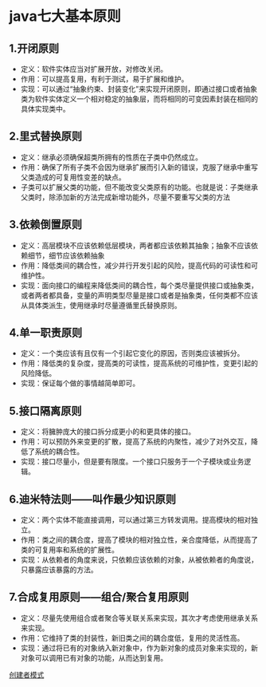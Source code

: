 # java七大基本原则

## 1.开闭原则

* 定义：软件实体应当对扩展开放，对修改关闭。
* 作用：可以提高复用，有利于测试，易于扩展和维护。
* 实现：可以通过“抽象约束、封装变化”来实现开闭原则，即通过接口或者抽象类为软件实体定义一个相对稳定的抽象层，而将相同的可变因素封装在相同的具体实现类中。

## 2.里式替换原则

* 定义：继承必须确保超类所拥有的性质在子类中仍然成立。
* 作用：确保了所有子类不会因为继承扩展而引入新的错误，克服了继承中重写父类造成的可复用性变差的缺点。
* 子类可以扩展父类的功能，但不能改变父类原有的功能。也就是说：子类继承父类时，除添加新的方法完成新增功能外，尽量不要重写父类的方法

## 3.依赖倒置原则

* 定义：高层模块不应该依赖低层模块，两者都应该依赖其抽象；抽象不应该依赖细节，细节应该依赖抽象
* 作用：降低类间的耦合性，减少并行开发引起的风险，提高代码的可读性和可维护性。
* 实现：面向接口的编程来降低类间的耦合性，每个类尽量提供接口或抽象类，或者两者都具备，变量的声明类型尽量是接口或者是抽象类，任何类都不应该从具体类派生，使用继承时尽量遵循里氏替换原则。

## 4.单一职责原则

* 定义：一个类应该有且仅有一个引起它变化的原因，否则类应该被拆分。
* 作用：降低类的复杂度，提高类的可读性，提高系统的可维护性，变更引起的风险降低。
* 实现：保证每个做的事情越简单即可。

## 5.接口隔离原则

* 定义：将臃肿庞大的接口拆分成更小的和更具体的接口。
* 作用：可以预防外来变更的扩散，提高了系统的内聚性，减少了对外交互，降低了系统的耦合性。
* 实现：接口尽量小，但是要有限度。一个接口只服务于一个子模块或业务逻辑。

## 6.迪米特法则——叫作最少知识原则

* 定义：两个实体不能直接调用，可以通过第三方转发调用。提高模块的相对独立。
* 作用：类之间的耦合度，提高了模块的相对独立性，亲合度降低，从而提高了类的可复用率和系统的扩展性。
* 实现：从依赖者的角度来说，只依赖应该依赖的对象，从被依赖者的角度说，只暴露应该暴露的方法。

## 7.合成复用原则——组合/聚合复用原则

* 定义：尽量先使用组合或者聚合等关联关系来实现，其次才考虑使用继承关系来实现。
* 作用：它维持了类的封装性，新旧类之间的耦合度低，复用的灵活性高。
* 实现：通过将已有的对象纳入新对象中，作为新对象的成员对象来实现的，新对象可以调用已有对象的功能，从而达到复用。

[创建者模式](创建者模式.md)

